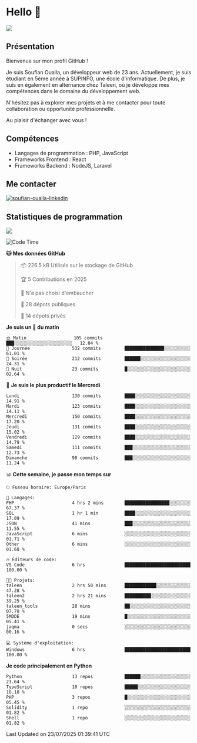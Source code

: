 # Hello 👋

![](https://komarev.com/ghpvc/?username=OSoufian&color=1a1b27)

## Présentation

Bienvenue sur mon profil GitHub !

Je suis Soufian Oualla, un développeur web de 23 ans. Actuellement, je suis étudiant en 5ème année à SUPINFO, une école d'informatique. De plus, je suis en également en alternance chez Taleen, où je développe mes compétences dans le domaine du développement web.

N'hésitez pas à explorer mes projets et à me contacter pour toute collaboration ou opportunité professionnelle.

Au plaisir d'échanger avec vous !

## Compétences

- Langages de programmation : PHP, JavaScript
- Frameworks Frontend : React
- Frameworks Backend : NodeJS, Laravel

## Me contacter

<p>
<a href="https://www.linkedin.com/in/soufian-oualla/" target="_blank"><img align="center" src="https://img.shields.io/badge/-LinkedIn-0077B5?style=for-the-badge&logo=Linkedin&logoColor=white" alt="soufian-oualla-linkedin"/></a>

## Statistiques de programmation

<a href="https://github-readme-stats.vercel.app/api/top-langs/?username=OSoufian&layout=compact">
  <img align="center" src="https://github-readme-stats.vercel.app/api/top-langs/?username=OSoufian&layout=compact"/>
</a>

<br />

<!--START_SECTION:waka-->
![Code Time](http://img.shields.io/badge/Code%20Time-493%20hrs%2057%20mins-blue)

**🐱 Mes données GitHub** 

> 📦 226.5 kB Utilisés sur le stockage de GitHub 
 > 
> 🏆 5 Contributions en 2025
 > 
> 🚫 N'a pas choisi d'embaucher
 > 
> 📜 28 dépots publiques 
 > 
> 🔑 14 dépots privés 
 > 
**Je suis un 🐤 du matin** 

```text
🌞 Matin                  105 commits         ███░░░░░░░░░░░░░░░░░░░░░░   12.04 % 
🌆 Journée                532 commits         ███████████████░░░░░░░░░░   61.01 % 
🌃 Soirée                 212 commits         ██████░░░░░░░░░░░░░░░░░░░   24.31 % 
🌙 Nuit                   23 commits          █░░░░░░░░░░░░░░░░░░░░░░░░   02.64 % 
```
📅 **Je suis le plus productif le Mercredi** 

```text
Lundi                    130 commits         ████░░░░░░░░░░░░░░░░░░░░░   14.91 % 
Mardi                    123 commits         ████░░░░░░░░░░░░░░░░░░░░░   14.11 % 
Mercredi                 150 commits         ████░░░░░░░░░░░░░░░░░░░░░   17.20 % 
Jeudi                    131 commits         ████░░░░░░░░░░░░░░░░░░░░░   15.02 % 
Vendredi                 129 commits         ████░░░░░░░░░░░░░░░░░░░░░   14.79 % 
Samedi                   111 commits         ███░░░░░░░░░░░░░░░░░░░░░░   12.73 % 
Dimanche                 98 commits          ███░░░░░░░░░░░░░░░░░░░░░░   11.24 % 
```


📊 **Cette semaine, je passe mon temps sur** 

```text
🕑︎ Fuseau horaire: Europe/Paris

💬 Langages: 
PHP                      4 hrs 2 mins        █████████████████░░░░░░░░   67.37 % 
SQL                      1 hr 1 min          ████░░░░░░░░░░░░░░░░░░░░░   17.09 % 
JSON                     41 mins             ███░░░░░░░░░░░░░░░░░░░░░░   11.55 % 
JavaScript               6 mins              ░░░░░░░░░░░░░░░░░░░░░░░░░   01.71 % 
Other                    6 mins              ░░░░░░░░░░░░░░░░░░░░░░░░░   01.68 % 

🔥 Éditeurs de code: 
VS Code                  6 hrs               █████████████████████████   100.00 % 

🐱‍💻 Projets: 
taleen                   2 hrs 50 mins       ████████████░░░░░░░░░░░░░   47.28 % 
taleen2                  2 hrs 21 mins       ██████████░░░░░░░░░░░░░░░   39.25 % 
taleen_tools             28 mins             ██░░░░░░░░░░░░░░░░░░░░░░░   07.78 % 
5MDDE                    19 mins             █░░░░░░░░░░░░░░░░░░░░░░░░   05.41 % 
jaqma                    0 secs              ░░░░░░░░░░░░░░░░░░░░░░░░░   00.16 % 

💻 Système d'exploitation: 
Windows                  6 hrs               █████████████████████████   100.00 % 
```

**Je code principalement en Python** 

```text
Python                   13 repos            ██████░░░░░░░░░░░░░░░░░░░   23.64 % 
TypeScript               10 repos            █████░░░░░░░░░░░░░░░░░░░░   18.18 % 
PHP                      3 repos             █░░░░░░░░░░░░░░░░░░░░░░░░   05.45 % 
Solidity                 1 repo              ░░░░░░░░░░░░░░░░░░░░░░░░░   01.82 % 
Shell                    1 repo              ░░░░░░░░░░░░░░░░░░░░░░░░░   01.82 % 
```




 Last Updated on 23/07/2025 01:39:41 UTC
<!--END_SECTION:waka-->
